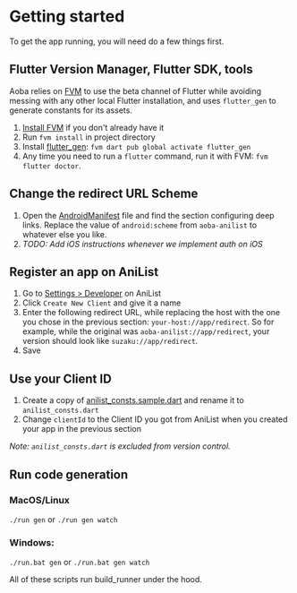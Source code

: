 # Getting started

To get the app running, you will need do a few things first.

## Flutter Version Manager, Flutter SDK, tools

Aoba relies on [FVM](https://github.com/fluttertools/fvm) to use the beta channel of Flutter while avoiding messing with any other local Flutter installation, and uses `flutter_gen` to generate constants for its assets.

1. [Install FVM](https://fvm.app/docs/getting_started/installation) if you don't already have it
2. Run `fvm install` in project directory
3. Install [flutter_gen](https://github.com/FlutterGen/flutter_gen): `fvm dart pub global activate flutter_gen`
4. Any time you need to run a `flutter` command, run it with FVM: `fvm flutter doctor`.

## Change the redirect URL Scheme

1. Open the [AndroidManifest](../android/app/src/main/AndroidManifest.xml) file and find the section configuring deep links. Replace the value of `android:scheme` from `aoba-anilist` to whatever else you like.
2. _TODO: Add iOS instructions whenever we implement auth on iOS_

## Register an app on AniList

1. Go to [Settings > Developer](https://anilist.co/settings/developer) on AniList
2. Click `Create New Client` and give it a name
3. Enter the following redirect URL, while replacing the host with the one you chose in the previous section: `your-host://app/redirect`. So for example, while the original was `aoba-anilist://app/redirect`, your version should look like `suzaku://app/redirect`.
4. Save

## Use your Client ID

1. Create a copy of [anilist_consts.sample.dart](../lib/consts/anilist_consts.sample.dart) and rename it to `anilist_consts.dart`
2. Change `clientId` to the Client ID you got from AniList when you created your app in the previous section

_Note: `anilist_consts.dart` is excluded from version control._

## Run code generation

### MacOS/Linux
`./run gen` or `./run gen watch`

### Windows:
`./run.bat gen` or `./run.bat gen watch`

All of these scripts run build_runner under the hood.